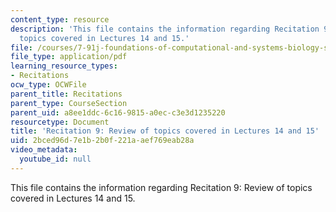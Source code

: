 ```yaml
---
content_type: resource
description: 'This file contains the information regarding Recitation 9: Review of
  topics covered in Lectures 14 and 15.'
file: /courses/7-91j-foundations-of-computational-and-systems-biology-spring-2014/2bced96d7e1b2b0f221aaef769eab28a_MIT7_91JS14_Rec_4-9-14.pdf
file_type: application/pdf
learning_resource_types:
- Recitations
ocw_type: OCWFile
parent_title: Recitations
parent_type: CourseSection
parent_uid: a8ee1ddc-6c16-9815-a0ec-c3e3d1235220
resourcetype: Document
title: 'Recitation 9: Review of topics covered in Lectures 14 and 15'
uid: 2bced96d-7e1b-2b0f-221a-aef769eab28a
video_metadata:
  youtube_id: null
---
```

This file contains the information regarding Recitation 9: Review of topics covered in Lectures 14 and 15.

